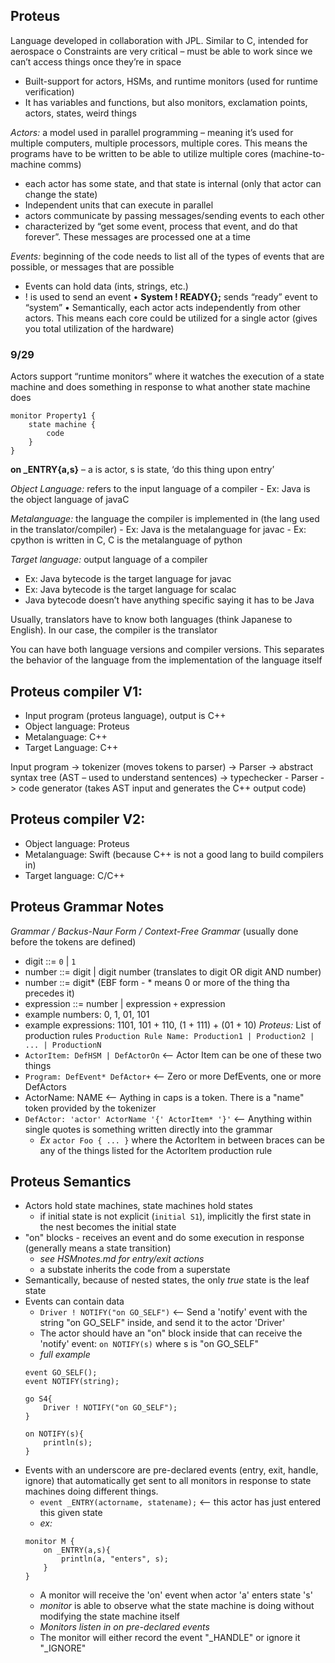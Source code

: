 ## Proteus
Language developed in collaboration with JPL. Similar to C, intended for aerospace 
o	Constraints are very critical – must be able to work since we can’t access things once they’re in space
-	Built-support for actors, HSMs, and runtime monitors (used for runtime verification)
-	It has variables and functions, but also monitors, exclamation points, actors, states, weird things

*Actors:* a model used in parallel programming – meaning it’s used for multiple computers, multiple processors, multiple cores. This means the programs have to be written to be able to utilize multiple cores (machine-to-machine comms)
- each actor has some state, and that state is internal (only that actor can change the state)
- Independent units that can execute in parallel
- actors communicate by passing messages/sending events to each other
- characterized by “get some event, process that event, and do that forever”. These messages are processed one at a time

*Events:* beginning of the code needs to list all of the types of events that are possible, or messages that are possible
- Events can hold data (ints, strings, etc.)
- ! is used to send an event 
•	**System ! READY{};** sends “ready” event to “system”
•	Semantically, each actor acts independently from other actors. This means each core could be utilized for a single actor (gives you total utilization of the hardware)

### 9/29

Actors support “runtime monitors” where it watches the execution of a state machine and does something in response to what another state machine does

	monitor Property1 {
		state machine {
			code
		}
    }

**on _ENTRY{a,s}** – a is actor, s is state, ‘do this thing upon entry’

*Object Language:* refers to the input language of a compiler
    - Ex: Java is the object language of javaC 

*Metalanguage:* the language the compiler is implemented in (the lang used in the translator/compiler)
	- Ex: Java is the metalanguage for javac
	- Ex: cpython is written in C, C is the metalanguage of python 

*Target language:* output language of a compiler
-	Ex: Java bytecode is the target language for javac
-   Ex: Java bytecode is the target language for scalac
-   Java bytecode doesn’t have anything specific saying it has to be Java

Usually, translators have to know both languages (think Japanese to English). In our case, the compiler is the translator 

You can have both language versions and compiler versions. This separates the behavior of the language from the implementation of the language itself


## Proteus compiler V1:
-	Input program (proteus language), output is C++
-	Object language: Proteus
-   Metalanguage: C++ 
-   Target Language: C++ 

Input program -> tokenizer (moves tokens to parser) -> 
Parser -> abstract syntax tree (AST – used to understand sentences) -> typechecker 
	- Parser -> code generator (takes AST input and generates the C++ output code)

## Proteus compiler V2:
-   Object language: Proteus
-   Metalanguage: Swift (because C++ is not a good lang to build compilers in)
-   Target language: C/C++

## Proteus Grammar Notes
*Grammar / Backus-Naur Form / Context-Free Grammar* (usually done before the tokens are defined)
- digit ::= `0` | `1`
- number ::= digit | digit number (translates to digit OR digit AND number)
- number ::= digit* (EBF form - * means 0 or more of the thing tha precedes it)
- expression ::= number | expression `+` expression
- example numbers: 0, 1, 01, 101
- example expressions: 1101, 101 + 110, (1 + 111) + (01 + 10)
*Proteus:*
List of production rules
`Production Rule Name: Production1 | Production2 | ... | ProductionN`
- `ActorItem: DefHSM | DefActorOn` <-- Actor Item can be one of these two things
- `Program: DefEvent* DefActor+` <-- Zero or more DefEvents, one or more DefActors
- ActorName: NAME <-- Aything in caps is a token. There is a "name" token provided by the tokenizer
- `DefActor: 'actor' ActorName '{' ActorItem* '}'` <-- Anything within single quotes is something written directly into the grammar
	- *Ex* `actor Foo { ... }` where the ActorItem in between braces can be any of the things listed for the ActorItem production rule

## Proteus Semantics
- Actors hold state machines, state machines hold states
	- if initial state is not explicit (`initial S1`), implicitly the first state in the nest becomes the initial state
- "on" blocks - receives an event and do some execution in response (generally means a state transition)
	- *see HSMnotes.md for entry/exit actions*
	- a substate inherits the code from a superstate
- Semantically, because of nested states, the only *true* state is the leaf state
- Events can contain data
	- `Driver ! NOTIFY("on GO_SELF")` <-- Send a 'notify' event with the string "on GO_SELF" inside, and send it to the actor 'Driver' 
	- The actor should have an "on" block inside that can receive the 'notify' event: `on NOTIFY(s)` where s is "on GO_SELF"
	- *full example*
	```
	event GO_SELF();
	event NOTIFY(string);

	go S4{
		Driver ! NOTIFY("on GO_SELF");
	}

	on NOTIFY(s){
		println(s);
	}
	```
- Events with an underscore are pre-declared events (entry, exit, handle, ignore) that automatically get sent to all monitors in response to state machines doing different things.
	- `event _ENTRY(actorname, statename);` <-- this actor has just entered this given state 
	- *ex:*
	```
	monitor M {
		on _ENTRY(a,s){
			println(a, "enters", s);
		}
	}
	```
	- A monitor will receive the 'on' event when actor 'a' enters state 's'
	- *monitor* is able to observe what the state machine is doing without modifying the state machine itself
	- *Monitors listen in on pre-declared events*
	- The monitor will either record the event "_HANDLE" or ignore it "_IGNORE"



